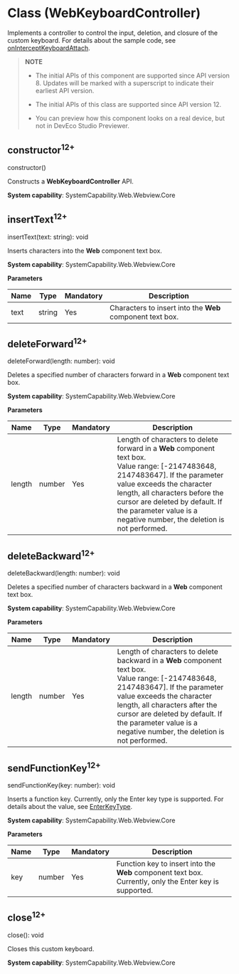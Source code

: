 # Class (WebKeyboardController)
<!--Kit: ArkWeb-->
<!--Subsystem: Web-->
<!--Owner: @zourongchun-->
<!--Designer: @zhufenghao-->
<!--Tester: @ghiker-->
<!--Adviser: @HelloShuo-->

Implements a controller to control the input, deletion, and closure of the custom keyboard. For details about the sample code, see [onInterceptKeyboardAttach](./arkts-basic-components-web-events.md#oninterceptkeyboardattach12).

> **NOTE**
>
> - The initial APIs of this component are supported since API version 8. Updates will be marked with a superscript to indicate their earliest API version.
>
> - The initial APIs of this class are supported since API version 12.
>
> - You can preview how this component looks on a real device, but not in DevEco Studio Previewer.

## constructor<sup>12+</sup>

constructor()

Constructs a **WebKeyboardController** API.

**System capability**: SystemCapability.Web.Webview.Core

## insertText<sup>12+</sup>

insertText(text: string): void

Inserts characters into the **Web** component text box.

**System capability**: SystemCapability.Web.Webview.Core

**Parameters**

| Name| Type| Mandatory| Description|
| ------ | -------- | ---- | --------------------- |
| text | string | Yes| Characters to insert into the **Web** component text box.|

## deleteForward<sup>12+</sup>

deleteForward(length: number): void

Deletes a specified number of characters forward in a **Web** component text box.

**System capability**: SystemCapability.Web.Webview.Core

**Parameters**

| Name| Type| Mandatory| Description                                                                                                  |
| ------ | -------- | ---- |------------------------------------------------------------------------------------------------------|
| length | number   | Yes  | Length of characters to delete forward in a **Web** component text box.<br>Value range: [-2147483648, 2147483647]. If the parameter value exceeds the character length, all characters before the cursor are deleted by default. If the parameter value is a negative number, the deletion is not performed.|

## deleteBackward<sup>12+</sup>

deleteBackward(length: number): void

Deletes a specified number of characters backward in a **Web** component text box.

**System capability**: SystemCapability.Web.Webview.Core

**Parameters**

| Name| Type| Mandatory| Description                |
| ------ | -------- | ---- | ------------------------ |
| length | number   | Yes  | Length of characters to delete backward in a **Web** component text box.<br>Value range: [-2147483648, 2147483647]. If the parameter value exceeds the character length, all characters after the cursor are deleted by default. If the parameter value is a negative number, the deletion is not performed.|

## sendFunctionKey<sup>12+</sup>

sendFunctionKey(key: number): void

Inserts a function key. Currently, only the Enter key type is supported. For details about the value, see [EnterKeyType](../apis-ime-kit/js-apis-inputmethod.md#enterkeytype10).

**System capability**: SystemCapability.Web.Webview.Core

**Parameters**

| Name| Type| Mandatory| Description                                  |
| ------ | -------- | ---- | ------------------------------------------ |
| key    | number   | Yes  | Function key to insert into the **Web** component text box. Currently, only the Enter key is supported.|

## close<sup>12+</sup>

close(): void

Closes this custom keyboard.

**System capability**: SystemCapability.Web.Webview.Core
